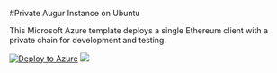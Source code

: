 #Private Augur Instance on Ubuntu

This Microsoft Azure template deploys a single Ethereum client with a private chain for development and testing.

[![Deploy to Azure](http://azuredeploy.net/deploybutton.png)](https://portal.azure.com#create/Microsoft.Template/uri/https%3A%2F%2Fraw.githubusercontent.com%2Fkevinday%2Fazure-quickstart-templates%2Fmaster%2Faugur-on-ubuntu%2Fazuredeploy.json)
<a href="http://armviz.io/#/?load=https%3A%2F%2Fraw.githubusercontent.com%2Fkevinday%2Fazure-quickstart-templates%2Fmaster%2Faugur-on-ubuntu%2Fazuredeploy.json" target="_blank">
    <img src="http://armviz.io/visualizebutton.png"/>
</a>

